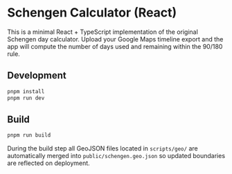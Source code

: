 # Schengen Calculator (React)

This is a minimal React + TypeScript implementation of the original Schengen day calculator. Upload your Google Maps timeline export and the app will compute the number of days used and remaining within the 90/180 rule.

## Development

```bash
pnpm install
pnpm run dev
```

## Build

```bash
pnpm run build
```

During the build step all GeoJSON files located in `scripts/geo/` are automatically
merged into `public/schengen.geo.json` so updated boundaries are reflected on
deployment.
